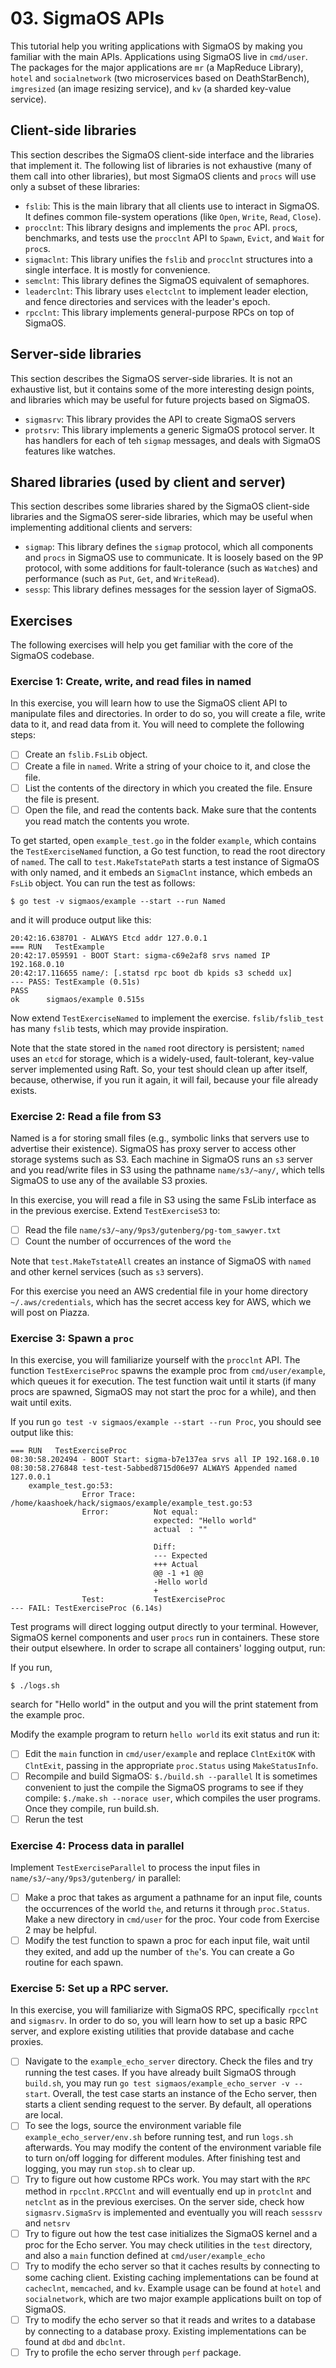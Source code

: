 # 03. SigmaOS APIs

This tutorial help you writing applications with SigmaOS by making you
familiar with the main APIs.  Applications using SigmaOS live in
`cmd/user`.  The packages for the major applications are `mr` (a
MapReduce Library), `hotel` and `socialnetwork` (two microservices
based on DeathStarBench), `imgresized` (an image resizing service),
and `kv` (a sharded key-value service).

## Client-side libraries

This section describes the SigmaOS client-side interface and the libraries that
implement it. The following list of libraries is not exhaustive (many of them
call into other libraries), but most SigmaOS clients and `procs` will use only
a subset of these libraries:
  - `fslib`: This is the main library that all clients use to interact in
    SigmaOS. It defines common file-system operations (like `Open`, `Write`,
    `Read`, `Close`).
  - `procclnt`: This library designs and implements the `proc` API. `proc`s,
    benchmarks, and tests use the `procclnt` API to `Spawn`, `Evict`, and
    `Wait` for `proc`s.
  - `sigmaclnt`: This library unifies the `fslib` and `procclnt` structures
    into a single interface. It is mostly for convenience.
  - `semclnt`: This library defines the SigmaOS equivalent of semaphores.
  - `leaderclnt`: This library uses `electclnt` to implement leader
    election, and fence directories and services with the leader's
    epoch.
  - `rpcclnt`: This library implements general-purpose RPCs on top of
    SigmaOS.

## Server-side libraries

This section describes the SigmaOS server-side libraries. It is not an
exhaustive list, but it contains some of the more interesting design points,
and libraries which may be useful for future projects based on SigmaOS.
  - `sigmasrv`: This library provides the API to create SigmaOS servers
  - `protsrv`: This library implements a generic SigmaOS protocol server. It
    has handlers for each of teh `sigmap` messages, and deals with SigmaOS
    features like watches.

## Shared libraries (used by client and server)

This section describes some libraries shared by the SigmaOS client-side
libraries and the SigmaOS serer-side libraries, which may be useful when
implementing additional clients and servers:
  - `sigmap`: This library defines the `sigmap` protocol, which all components
    and `procs` in SigmaOS use to communicate. It is loosely based on the 9P
    protocol, with some additions for fault-tolerance (such as `Watch`es) and
    performance (such as `Put`, `Get`, and `WriteRead`).
  - `sessp`: This library defines messages for the session layer of SigmaOS.

## Exercises

The following exercises will help you get familiar with the core of the SigmaOS
codebase.

### Exercise 1: Create, write, and read files in named

In this exercise, you will learn how to use the SigmaOS client API to
manipulate files and directories. In order to do so, you will create a file,
write data to it, and read data from it. You will need to complete the
following steps:
  - [ ] Create an `fslib.FsLib` object.
  - [ ] Create a file in `named`. Write a string of your choice to it, and
    close the file.
  - [ ] List the contents of the directory in which you created the file.
    Ensure the file is present.
  - [ ] Open the file, and read the contents back. Make sure that the contents
    you read match the contents you wrote.
    
To get started, open `example_test.go` in the folder `example`, which
contains the `TestExerciseNamed` function, a Go test function, to read
the root directory of `named`.  The call to `test.MakeTstatePath`
starts a test instance of SigmaOS with only named, and it embeds an
`SigmaClnt` instance, which embeds an `FsLib` object.  You can run the
test as follows:

```
$ go test -v sigmaos/example --start --run Named
```

and it will produce output like this:
```
20:42:16.638701 - ALWAYS Etcd addr 127.0.0.1
=== RUN   TestExample
20:42:17.059591 - BOOT Start: sigma-c69e2af8 srvs named IP 192.168.0.10
20:42:17.116655 name/: [.statsd rpc boot db kpids s3 schedd ux]
--- PASS: TestExample (0.51s)
PASS
ok      sigmaos/example 0.515s
```

Now extend `TestExerciseNamed` to implement the exercise.
`fslib/fslib_test` has many `fslib` tests, which may provide
inspiration.

Note that the state stored in the `named` root directory is
persistent; `named` uses an `etcd` for storage, which is a
widely-used, fault-tolerant, key-value server implemented using Raft.
So, your test should clean up after itself, because, otherwise, if you
run it again, it will fail, because your file already exists.

### Exercise 2: Read a file from S3
    
Named is a for storing small files (e.g., symbolic links that servers
use to advertise their existence). SigmaOS has proxy server to access
other storage systems such as S3.  Each machine in SigmaOS runs an
`s3` server and you read/write files in S3 using the pathname
`name/s3/~any/`, which tells SigmaOS to use any of the available S3
proxies. 

In this exercise, you will read a file in S3 using the same FsLib
interface as in the previous exercise.  Extend `TestExerciseS3`
to:
  - [ ] Read the file `name/s3/~any/9ps3/gutenberg/pg-tom_sawyer.txt`
  - [ ] Count the number of occurrences of the word `the`
    
Note that `test.MakeTstateAll` creates an instance of SigmaOS with `named`
and other kernel services (such as `s3` servers).

For this exercise you need an AWS credential file in your home
directory `~/.aws/credentials`, which has the secret access key for
AWS, which we will post on Piazza.
    
### Exercise 3: Spawn a `proc`

In this exercise, you will familiarize yourself with the `procclnt`
API.  The function `TestExerciseProc` spawns the example proc from
`cmd/user/example`, which queues it for execution. The test function
wait until it starts (if many procs are spawned, SigmaOS may not start
the proc for a while), and then wait until exits.

If you run ```go test -v sigmaos/example --start --run Proc```, you
should see output like this:
```
=== RUN   TestExerciseProc
08:30:58.202494 - BOOT Start: sigma-b7e137ea srvs all IP 192.168.0.10
08:30:58.276848 test-test-5abbed8715d06e97 ALWAYS Appended named 127.0.0.1
    example_test.go:53: 
                Error Trace:    /home/kaashoek/hack/sigmaos/example/example_test.go:53
                Error:          Not equal: 
                                expected: "Hello world"
                                actual  : ""
                            
                                Diff:
                                --- Expected
                                +++ Actual
                                @@ -1 +1 @@
                                -Hello world
                                +
                Test:           TestExerciseProc
--- FAIL: TestExerciseProc (6.14s)
```

Test programs will direct logging output directly to your
terminal. However, SigmaOS kernel components and user `procs` run in
containers. These store their output elsewhere. In order to scrape all
containers' logging output, run:

If you run,
```
$ ./logs.sh
```
search for "Hello world" in the output and you will the print
statement from the example proc.

Modify the example program to return `hello world` its exit status and
run it:
  - [ ] Edit the `main` function in `cmd/user/example` and replace
        `ClntExitOK` with `ClntExit`, passing in the appropriate
        `proc.Status` using `MakeStatusInfo`.
  - [ ] Recompile and build SigmaOS:  ```$./build.sh --parallel```
    It is sometimes convenient to just the compile the SigmaOS programs to see
    if they compile:  ```$./make.sh --norace user```, which compiles
    the user programs.  Once they compile, run build.sh.
  - [ ] Rerun the test

### Exercise 4: Process data in parallel

Implement `TestExerciseParallel` to process the input files
in `name/s3/~any/9ps3/gutenberg/` in parallel:
  - [ ] Make a proc that takes as argument a pathname for an input
    file, counts the occurrences of the world `the`, and returns it
    through `proc.Status`.  Make a new directory in `cmd/user` for the
    proc. Your code from Exercise 2 may be helpful.
  - [ ] Modify the test function to spawn a proc for each input file,
    wait until they exited, and add up the number of `the`'s.
    You can create a Go routine for each spawn.
  
### Exercise 5: Set up a RPC server. 

In this exercise, you will familiarize with SigmaOS RPC, specifically
`rpcclnt` and `sigmasrv`. In order to do so, you will learn how to set
up a basic RPC server, and explore existing utilities that provide
database and cache proxies.
  - [ ] Navigate to the `example_echo_server` directory. Check the files and 
	try running the test cases. If you have already built SigmaOS through `build.sh`, 
	you may run `go test sigmaos/example_echo_server -v --start`. Overall, the test
	case starts an instance of the Echo server, then starts a client sending request
	to the server. By default, all operations are local. 
  - [ ] To see the logs, source the environment variable file `example_echo_server/env.sh`
	before running test, and run `logs.sh` afterwards. You may modify the content
	of the environment variable file to turn on/off logging for different modules. 
	After finishing test and logging, you may run `stop.sh` to clear up.
  - [ ] Try to figure out how custome RPCs work. You may start with the `RPC` method
	in `rpcclnt.RPCClnt` and will eventually end up in `protclnt` and
	`netclnt` as in the previous exercises. On the server side, check how 
	`sigmasrv.SigmaSrv` is implemented and eventually you will reach `sesssrv`
	and `netsrv` 
  - [ ] Try to figure out how the test case initializes the SigmaOS kernel and 
	a proc for the Echo server. You may check utilities in the `test` directory, 
	and also a `main` function defined at `cmd/user/example_echo` 
  - [ ] Try to modify the echo server so that it caches results by connecting to 
	some caching client. Existing caching implementations can be found at `cacheclnt`,
	 `memcached`, and `kv`. Example usage can be found at `hotel` and `socialnetwork`, 
	which are two major example applications built on top of SigmaOS.
  - [ ] Try to modify the echo server so that it reads and writes to a database by
	connecting to a database proxy. Existing implementations can be found at `dbd`
	and `dbclnt`.  
  - [ ] Try to profile the echo server through `perf` package. 

